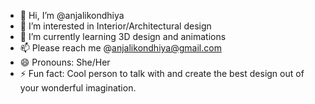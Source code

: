 - 👋 Hi, I’m @anjalikondhiya
- 👀 I’m interested in Interior/Architectural design 
- 🌱 I’m currently learning 3D design and animations
- 📫 Please reach me @anjalikondhiya@gmail.com
- 😄 Pronouns: She/Her
- ⚡ Fun fact: Cool person to talk with and create the best design out of your wonderful imagination. 

<!---
anjalikondhiya/anjalikondhiya is a ✨ special ✨ repository because its `README.md` (this file) appears on your GitHub profile.
You can click the Preview link to take a look at your changes.
--->
